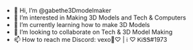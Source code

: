 - 👋 Hi, I’m @gabethe3Dmodelmaker
- 👀 I’m interested in Making 3D Models and Tech & Computers
- 🌱 I’m currently learning how to make 3D Models
- 💞️ I’m looking to collaborate on Tech & 3D Model Making
- 📫 How to reach me Discord: vexo🎸♡ | 𝔦 ♡ ᏦᎥᏕᏕ#1973
